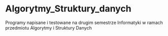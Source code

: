 # Algorytmy_Struktury_danych
Programy napisane i testowane na drugim semestrze Informatyki w ramach przedmiotu Algorytmy i Struktury Danych
